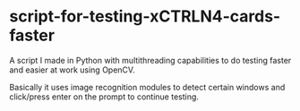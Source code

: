 # script-for-testing-xCTRLN4-cards-faster
A script I made in Python with multithreading capabilities to do testing faster and easier at work using OpenCV.

Basically it uses image recognition modules to detect certain windows and click/press enter on the prompt to continue testing.
